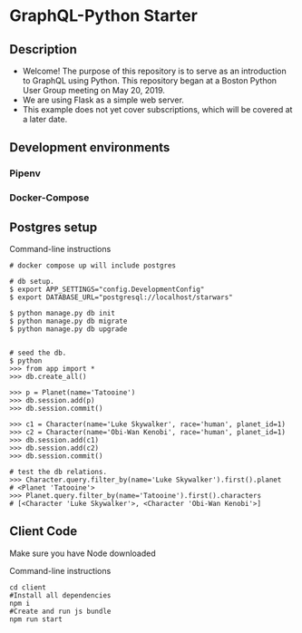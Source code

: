 # GraphQL-Python Starter

## Description

- Welcome! The purpose of this repository is to serve as an introduction to GraphQL using Python. This repository began at a Boston Python User Group meeting on May 20, 2019.
- We are using Flask as a simple web server.
- This example does not yet cover subscriptions, which will be covered at a later date.

## Development environments

### Pipenv

### Docker-Compose

## Postgres setup

Command-line instructions

```
# docker compose up will include postgres

# db setup.
$ export APP_SETTINGS="config.DevelopmentConfig"
$ export DATABASE_URL="postgresql://localhost/starwars"

$ python manage.py db init
$ python manage.py db migrate
$ python manage.py db upgrade


# seed the db.
$ python
>>> from app import *
>>> db.create_all()

>>> p = Planet(name='Tatooine')
>>> db.session.add(p)
>>> db.session.commit()

>>> c1 = Character(name='Luke Skywalker', race='human', planet_id=1)
>>> c2 = Character(name='Obi-Wan Kenobi', race='human', planet_id=1)
>>> db.session.add(c1)
>>> db.session.add(c2)
>>> db.session.commit()

# test the db relations.
>>> Character.query.filter_by(name='Luke Skywalker').first().planet
# <Planet 'Tatooine'>
>>> Planet.query.filter_by(name='Tatooine').first().characters
# [<Character 'Luke Skywalker'>, <Character 'Obi-Wan Kenobi'>]
```


## Client Code

Make sure you have Node downloaded

Command-line instructions
```
cd client
#Install all dependencies
npm i 
#Create and run js bundle
npm run start
```


